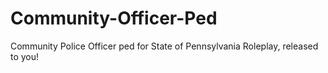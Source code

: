# Community-Officer-Ped
Community Police Officer ped for State of Pennsylvania Roleplay, released to you!
